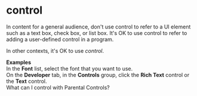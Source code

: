 # control

In content for a general audience, don't use control to refer to a UI element such as a text box, check box, or list box. It's OK to use control to refer to adding a user-defined control in a program.

In other contexts, it's OK to use *control*.  

**Examples**  
In the **Font** list, select the font that you want to use.  
On the **Developer** tab, in the **Controls** group, click the **Rich Text** control or the **Text** control.  
What can I control with Parental Controls?
